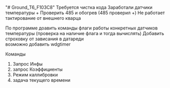 "# Ground_T6_F103C8" 
Требуется чистка  кода 
Заработали датчики температуры +
Проверить 485  и обогрев   (485 проверил +)
Не работает тактирование от внешнего кварца



По программе доавить команды флаги работы конкретных датчиков температуры (проверка на наличие флага и тогда вычислять)
Добавить строховку от зависания в датареди  
возможно добавить  wdgtimer

Команды
1. Запрос Инфы 
2. запрос Коэффициенты
3. Режим каллибровки 
4. задача текущего времени
